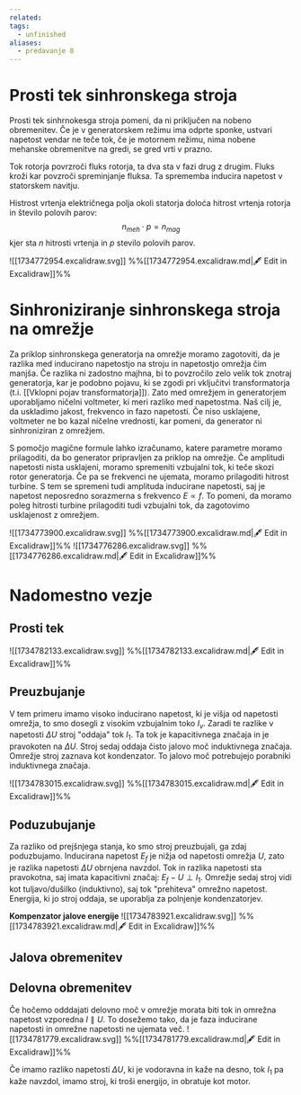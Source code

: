 ```yaml
---
related: 
tags:
  - unfinished
aliases:
  - predavanje 8
---
```

# Prosti tek sinhronskega stroja
Prosti tek sinhrnokesga stroja pomeni, da ni priključen na nobeno obremenitev. Če je v generatorskem režimu ima odprte sponke, ustvari napetost vendar ne teče tok, če je motornem režimu, nima nobene mehanske obremenitve na gredi, se gred vrti v prazno.

Tok rotorja povrzroči fluks rotorja, ta dva sta v fazi drug z drugim. Fluks kroži kar povzroči spreminjanje fluksa. Ta sprememba inducira napetost v statorskem navitju.

Histrost vrtenja električnega polja okoli statorja doloća hitrost vrtenja rotorja in število polovih parov:
$$
n_{meh} \cdot p = n_{mag}
$$
kjer sta $n$ hitrosti vrtenja in $p$ stevilo polovih parov.

![[1734772954.excalidraw.svg]]
%%[[1734772954.excalidraw.md|🖋 Edit in Excalidraw]]%%

# Sinhroniziranje sinhronskega stroja na omrežje
Za priklop sinhronskega generatorja na omrežje moramo zagotoviti, da je razlika med inducirano napetostjo na stroju in napetostjo omrežja čim manjša. Če razlika ni zadostno majhna, bi to povzročilo zelo velik tok znotraj generatorja, kar je podobno pojavu, ki se zgodi pri vključitvi transformatorja (t.i. [[Vklopni pojav transformatorja]]). Zato med omrežjem in generatorjem uporabljamo ničelni voltmeter, ki meri razliko med napetostma. Naš cilj je, da uskladimo jakost, frekvenco in fazo napetosti. Če niso usklajene, voltmeter ne bo kazal ničelne vrednosti, kar pomeni, da generator ni sinhroniziran z omrežjem.

S pomočjo magične formule lahko izračunamo, katere parametre moramo prilagoditi, da bo generator pripravljen za priklop na omrežje. Če amplitudi napetosti nista usklajeni, moramo spremeniti vzbujalni tok, ki teče skozi rotor generatorja. Če pa se frekvenci ne ujemata, moramo prilagoditi hitrost turbine. S tem se spremeni tudi amplituda inducirane napetosti, saj je napetost neposredno sorazmerna s frekvenco $E \propto f$. To pomeni, da moramo poleg hitrosti turbine prilagoditi tudi vzbujalni tok, da zagotovimo usklajenost z omrežjem.

![[1734773900.excalidraw.svg]]
%%[[1734773900.excalidraw.md|🖋 Edit in Excalidraw]]%%
![[1734776286.excalidraw.svg]]
%%[[1734776286.excalidraw.md|🖋 Edit in Excalidraw]]%%
# Nadomestno vezje
## Prosti tek
![[1734782133.excalidraw.svg]]
%%[[1734782133.excalidraw.md|🖋 Edit in Excalidraw]]%%
## Preuzbujanje
V tem primeru imamo visoko inducirano napetost, ki je višja od napetosti omrežja, to smo dosegli z visokim vzbujalnim toko $I_{v}$. Zaradi te razlike v napetosti $\Delta U$ stroj "oddaja" tok $I_{1}$. Ta tok je kapacitivnega značaja in je pravokoten na $\Delta U$. Stroj sedaj oddaja čisto jalovo moč induktivnega značaja. Omrežje stroj zaznava kot kondenzator. To jalovo moč potrebujejo porabniki induktivnega značaja.

![[1734783015.excalidraw.svg]]
%%[[1734783015.excalidraw.md|🖋 Edit in Excalidraw]]%%
## Poduzubujanje
Za razliko od prejšnjega stanja, ko smo stroj preuzbujali, ga zdaj poduzbujamo. Inducirana napetost $E_{f}$​ je nižja od napetosti omrežja $U$, zato je razlika napetosti $\Delta U$ obrnjena navzdol. Tok in razlika napetosti sta pravokotna, saj imata kapacitivni značaj: $E_f - U \perp I_1$. Omrežje sedaj stroj vidi kot tuljavo/dušilko (induktivno), saj tok "prehiteva" omrežno napetost. Energija, ki jo stroj oddaja, se uporablja za polnjenje kondenzatorjev.

**Kompenzator jalove energije** 
![[1734783921.excalidraw.svg]]
%%[[1734783921.excalidraw.md|🖋 Edit in Excalidraw]]%%
## Jalova obremenitev
## Delovna obremenitev
Če hočemo odddajati delovno moč v omrežje morata biti tok in omrežna napetost vzporedna $I \parallel U$. To dosežemo tako, da je faza inducirane napetosti in omrežne napetosti ne ujemata več. 
![[1734781779.excalidraw.svg]]
%%[[1734781779.excalidraw.md|🖋 Edit in Excalidraw]]%%

Če imamo razliko napetosti $\Delta U$, ki je vodoravna in kaže na desno, tok $I_{1}$ pa kaže navzdol, imamo stroj, ki troši energijo, in obratuje kot motor.